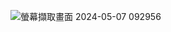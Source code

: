 ![螢幕擷取畫面 2024-05-07 092956](https://github.com/pondahai/dahai_z80/assets/7918732/e4a0f586-9429-48fd-a67d-f472399becd1)
